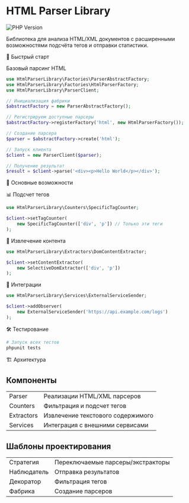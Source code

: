 # HTML Parser Library

![PHP Version](https://img.shields.io/badge/PHP-8.0%2B-blue)

Библиотека для анализа HTML/XML документов с расширенными возможностями подсчёта тегов и отправки статистики.

🚀 Быстрый старт

Базовый парсинг HTML

```php
use HtmlParserLibrary\Factories\ParserAbstractFactory;
use HtmlParserLibrary\Factories\HtmlParserFactory;
use HtmlParserLibrary\ParserClient;

// Инициализация фабрики
$abstractFactory = new ParserAbstractFactory();

// Регистрируем доступные парсеры
$abstractFactory->registerFactory('html', new HtmlParserFactory());

// Создание парсера
$parser = $abstractFactory->create('html');

// Запуск клиента
$client = new ParserClient($parser);

// Получение результат
$result = $client->parse('<div><p>Hello World</p></div>');
```

🔧 Основные возможности

📊 Подсчет тегов

```php
use HtmlParserLibrary\Counters\SpecificTagCounter;

$client->setTagCounter(
    new SpecificTagCounter(['div', 'p']) // Только эти теги
);
```

📝 Извлечение контента

```php
use HtmlParserLibrary\Extractors\DomContentExtractor;

$client->setContentExtractor(
    new SelectiveDomExtractor(['div', 'p'])
);
```

📡 Интеграции

```php
use HtmlParserLibrary\Services\ExternalServiceSender;

$client->addObserver(
    new ExternalServiceSender('https://api.example.com/logs')
);
```

🛠 Тестирование

```bash
# Запуск всех тестов
phpunit tests
```

🏗 Архитектура

<h2>Компоненты</h2>
<table>
<tr><td>Parser</td><td>Реализации HTML/XML парсеров</td></tr>
<tr><td>Counters</td><td>Фильтрация и подсчет тегов</td></tr>
<tr><td>Extractors</td><td>Извлечение текстового содержимого</td></tr>
<tr><td>Services</td><td>Интеграция с внешними сервисами</td></tr>
</table>
<h2>Шаблоны проектирования</h2>
<table>
<tr><td>Стратегия</td><td>Переключаемые парсеры/экстракторы</td></tr>
<tr><td>Наблюдатель</td><td>Отправка результатов</td></tr>
<tr><td>Декоратор</td><td>Фильтрация тегов</td></tr>
<tr><td>Фабрика</td><td>Создание парсеров</td></tr>
</table>